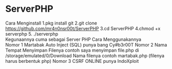 # ServerPHP
Cara Menginstall 
1.pkg install git 
2.git clone https://github.com/mr4n0nsr00t/ServerPHP 
3.cd ServerPHP 
4.chmod +x serverphp 
5. ./serverphp  
Kegunaannya cuma sebagai Server PHP Cara Menggunakannya  
Nomor 1 Martabak Auto Inject (SQL) punya bang Cy#b3r00T 
Nomor 2 Nama Tempat Menyimpan Filenya contoh saya menyimpan file.php di /storage/emulated/0/Download 
Nama filenya contoh martabak.php (filenya harus berbentuk php)
Nomor 3 CSRF ONLINE punya IndoXploit

